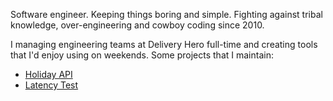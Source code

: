 Software engineer. Keeping things boring and simple. Fighting against tribal knowledge, over-engineering and cowboy coding since 2010.

I managing engineering teams at Delivery Hero full-time and creating tools that I'd enjoy using on weekends. Some projects that I maintain:

- [Holiday API](https://www.holidays.rest)
- [Latency Test](https://latencytest.me)
